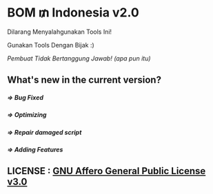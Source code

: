# BOM $₥$ Indonesia v2.0

Dilarang Menyalahgunakan Tools Ini!

Gunakan Tools Dengan Bijak :)

_Pembuat Tidak Bertanggung Jawab! (apa pun itu)_

## What's new in the current version?
##### => Bug Fixed

##### => Optimizing

##### => Repair damaged script

##### => Adding Features

## LICENSE : [GNU Affero General Public License v3.0](https://github.com/thetermuxchoice/BOM-SMS/blob/master/LICENSE)

